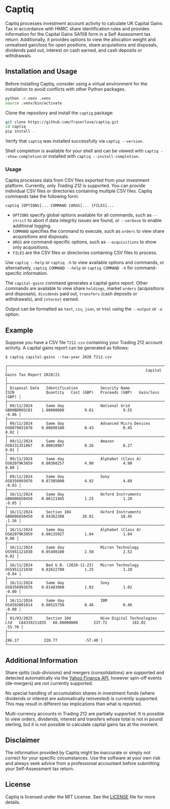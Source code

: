 # Captiq

Captiq processes investment account activity to calculate UK Capital Gains Tax in accordance with HMRC share identification rules and provides information for the Capital Gains SA108 form in a Self Assessment tax return. Additionally, it provides options to view the allocation weight and unrealised gain/loss for open positions, share acquisitions and disposals, dividends paid out, interest on cash earned, and cash deposits or withdrawals.

## Installation and Usage

Before installing Captiq, consider using a virtual environment for the installation to avoid conflicts with other Python packages.

```bash
python -m venv .venv
source .venv/bin/activate
```

Clone the repository and install the `captiq` package:

```bash
git clone https://github.com/fraserlove/captiq.git
cd captiq
pip install .
```

Verify that `captiq` was installed successfully via `captiq --version`.

Shell completion is available for your shell and can be viewed with `captiq --show-completion` or installed with `captiq --install-completion`.

### Usage

Captiq processes data from CSV files exported from your investment platform. Currently, only _Trading 212_ is supported. You can provide individual CSV files or directories containing multiple CSV files. Captiq commands take the following form:

```
captiq [OPTIONS]... COMMAND [ARGS]... [FILES]...
```

- `OPTIONS` specify global options available for all commands, such as `--strict` to abort if data integrity issues are found, or `--verbose` to enable additional logging.
- `COMMAND` specifies the command to execute, such as `orders` to view share acquisitions and disposals.
- `ARGS` are command-specific options, such as `--acquisitions` to show only acquisitions.
- `FILES` are the CSV files or directories containing CSV files to process.

Use `captiq --help` or `captiq -h` to view available options and commands, or alternatively, `captiq COMMAND --help` or `captiq COMMAND -h` for command-specific information.

The `capital-gains` command generates a capital gains report. Other commands are available to view share `holdings`, market `orders` (acquisitions and disposals), `dividends` paid out, `transfers` (cash deposits or withdrawals), and `interest` earned.

Output can be formatted as `text`, `csv`, `json`, or `html` using the `--output` or `-o` option.

## Example

Suppose you have a CSV file `T212.csv` containing your Trading 212 account activity. A capital gains report can be generated as follows:
```console
$ captiq capital-gains --tax-year 2020 T212.csv

┌────────────────────────────────────────────────────────────────────────────────────────────────────────────────────────────────────────────────────┐
│                                                             Capital Gains Tax Report 2020/21                                                       │
├────────────────────────────────────────────────────────────────────────────────────────────────────────────────────────────────────────────────────┤
│ Disposal Date   Identification          Security Name                   ISIN              Quantity   Cost (GBP)   Proceeds (GBP)   Gain/loss (GBP) │
├────────────────────────────────────────────────────────────────────────────────────────────────────────────────────────────────────────────────────┤
│ 09/11/2024      Same day                National Grid                   GB00BDR05C01    1.00000000         9.61             9.55             -0.06 │
├────────────────────────────────────────────────────────────────────────────────────────────────────────────────────────────────────────────────────┤
│ 09/11/2024      Same day                Advanced Micro Devices          US0079031078    0.00690100         0.43             0.45              0.02 │
├────────────────────────────────────────────────────────────────────────────────────────────────────────────────────────────────────────────────────┤
│ 09/11/2024      Same day                Amazon                          US0231351067    0.00010987         0.26             0.27              0.01 │
├────────────────────────────────────────────────────────────────────────────────────────────────────────────────────────────────────────────────────┤
│ 09/11/2024      Same day                Alphabet (Class A)              US02079K3059    0.00360257         4.90             4.90              0.00 │
├────────────────────────────────────────────────────────────────────────────────────────────────────────────────────────────────────────────────────┤
│ 09/11/2024      Same day                Sony                            US8356993076    0.07305000         4.92             4.89             -0.03 │
├────────────────────────────────────────────────────────────────────────────────────────────────────────────────────────────────────────────────────┤
│ 16/11/2024      Same day                Oxford Instruments              GB0006650450    0.06111945         1.25             1.20             -0.05 │
├────────────────────────────────────────────────────────────────────────────────────────────────────────────────────────────────────────────────────┤
│ 16/11/2024      Section 104             Oxford Instruments              GB0006650450    0.94362308        20.01            18.45             -1.56 │
├────────────────────────────────────────────────────────────────────────────────────────────────────────────────────────────────────────────────────┤
│ 16/11/2024      Same day                Alphabet (Class A)              US02079K3059    0.00135927         1.84             1.84              0.00 │
├────────────────────────────────────────────────────────────────────────────────────────────────────────────────────────────────────────────────────┤
│ 16/11/2024      Same day                Micron Technology               US5951121038    0.05498100         2.50             2.52              0.02 │
├────────────────────────────────────────────────────────────────────────────────────────────────────────────────────────────────────────────────────┤
│ 16/11/2024      Bed & B. (2020-11-23)   Micron Technology               US5951121038    0.02622700         1.25             1.20             -0.04 │
├────────────────────────────────────────────────────────────────────────────────────────────────────────────────────────────────────────────────────┤
│ 16/11/2024      Same day                Sony                            US8356993076    0.01483900         1.02             1.02             -0.00 │
├────────────────────────────────────────────────────────────────────────────────────────────────────────────────────────────────────────────────────┤
│ 16/11/2024      Same day                IBM                             US4592001014    0.00515750         0.46             0.46             -0.00 │
├────────────────────────────────────────────────────────────────────────────────────────────────────────────────────────────────────────────────────┤
│ 01/03/2025      Section 104             Hive Digital Technologies Ltd   CA4339211035   60.00000000       237.72           182.02            -55.70 │
├────────────────────────────────────────────────────────────────────────────────────────────────────────────────────────────────────────────────────┤
│                                                                                                          286.17           228.77            -57.40 │
└────────────────────────────────────────────────────────────────────────────────────────────────────────────────────────────────────────────────────┘
```

## Additional Information

Share splits (sub-divisions) and mergers (consolidations) are supported and detected automatically via the [Yahoo Finance API](https://pypi.org/project/yfinance/), however spin-off events (de-mergers) are not currently supported.

No special handling of accumulation shares in investment funds (where dividends or interest are automatically reinvested) is currently supported. This may result in different tax implications than what is reported.

Multi-currency accounts in Trading 212 are partially supported. It is possible to view orders, dividends, interest and transfers whose total is not in pound sterling, but it is not possible to calculate capital gains tax at the moment.

## Disclaimer

The information provided by Captiq might be inaccurate or simply not correct for your specific circumstances. Use the software at your own risk and always seek advice from a professional accountant before submitting your Self-Assessment tax return.

## License

Captiq is licensed under the MIT License. See the [LICENSE](LICENSE) file for more details.